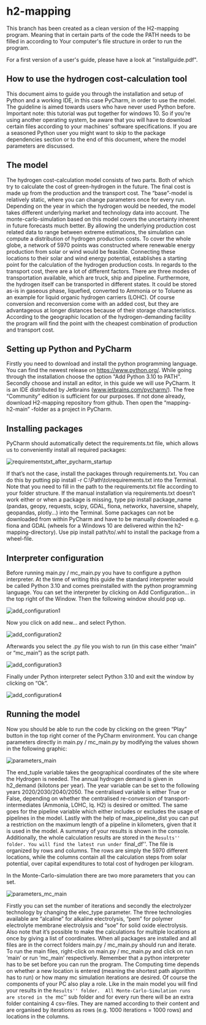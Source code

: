 # h2-mapping

This branch has been created as a clean version of the H2-mapping program.
Meaning that in certain parts of the code the PATH needs to be filled in according to Your computer's file structure in order to run the program. 

For a first version of a user's guide, please have a look at "installguide.pdf".


## How to use the hydrogen cost-calculation tool

This document aims to guide you through the installation and setup of Python and a working
IDE, in this case PyCharm, in order to use the model. The guideline is aimed towards
users who have never used Python before. Important note: this tutorial was put together
for windows 10. So if you’re using another operating system, be aware that you will have
to download certain files according to your machines' software specifications. If you are a
seasoned Python user you might want to skip to the package dependencies section or to the
end of this document, where the model parameters are discussed.

## The model 

The hydrogen cost-calculation model consists of two parts. Both of which try to calculate the
cost of green-hydrogen in the future. The final cost is made up from the production and the
transport cost. The “base”-model is relatively static, where you can change parameters once
for every run. Depending on the year in which the hydrogen would be needed, the model takes
different underlying market and technology data into account. The monte-carlo-simulation
based on this model covers the uncertainty inherent in future forecasts much better. By
allowing the underlying production cost related data to range between extreme estimations,
the simulation can compute a distribution of hydrogen production costs. To cover the whole
globe, a network of 5970 points was constructed where renewable energy production from
solar or wind would be feasible. Connecting these locations to their solar and wind energy
potential, establishes a starting point for the calculation of the hydrogen production costs.
In regards to the transport cost, there are a lot of different factors. There are three modes of
transportation available, which are truck, ship and pipeline. Furthermore, the hydrogen itself
can be transported in different states. It could be stored as-is in gaseous phase, liquefied,
converted to Ammonia or to Toluene as an example for liquid organic hydrogen carriers
(LOHC). Of course conversion and reconversion come with an added cost, but they are
advantageous at longer distances because of their storage characteristics. According to the
geographic location of the hydrogen-demanding facility the program will find the point with
the cheapest combination of production and transport cost.

## Setting up Python and PyCharm
            
Firstly you need to download and install the python programming language. You can find
the newest release on https://www.python.org/. While going through the installation choose
the option "Add Python 3.10 to PATH". Secondly choose and install an editor, in this guide
we will use PyCharm. It is an IDE distributed by Jetbrains (www.jetbrains.com/pycharm/).
The free “Community” edition is sufficient for our purposes. If not done already, download
H2-mapping repository from github. Then open the “mapping-h2-main” -folder as a project
in PyCharm.

## Installing packages
             
PyCharm should automatically detect the requirements.txt file, which allows us to conveniently
install all required packages:

![requirementstxt_after_pycharm_startup](https://user-images.githubusercontent.com/101879083/167862302-7e50b994-d60e-44ba-b99b-39b5a5782320.png)

If that’s not the case, install the packages through requirements.txt.
You can do this by putting pip install -r C:\Path\to\requirements.txt into the
Terminal. Note that you need to fill in the path to the requirements.txt file according to your
folder structure. If the manual installation via requirements.txt doesn’t work either or when a
package is missing, type pip install package_name (pandas, geopy, requests, scipy, GDAL,
fiona, networkx, haversine, shapely, geopandas, plotly...) into the Terminal. Some packages
can not be downloaded from within PyCharm and have to be manually downloaded e.g. fiona
and GDAL (wheels for a Windows 10 are delivered within the h2-mapping-directory). Use
pip install path/to/.whl to install the package from a wheel-file.

## Interpreter configuration

Before running main.py / mc_main.py you have to configure a python interpreter. At the
time of writing this guide the standard interpreter would be called Python 3.10 and comes
preinstalled with the python programming language. You can set the interpreter by clicking
on Add Configuration... in the top right of the Window. Then the following window
should pop up.

![add_configuration1](https://user-images.githubusercontent.com/101879083/167863071-00657400-bd5b-415b-8029-61d97f9d9461.png)

Now you click on add new... and select Python.

![add_configuration2](https://user-images.githubusercontent.com/101879083/167870519-60568fbb-e1d0-4fa2-878d-f584e92710eb.png)

Afterwards you select the .py file you wish to run (in this case either “main” or “mc_main”)
as the script path.

![add_configuration3](https://user-images.githubusercontent.com/101879083/167870624-ab2db5b8-a4ec-4cb3-8979-a01889e069e4.png)

Finally under Python interpreter select Python 3.10 and exit the window by clicking on
“Ok”.

![add_configuration4](https://user-images.githubusercontent.com/101879083/167870735-d2e51c06-0484-4ba4-bc1c-465fec0adbcb.png)

##  Running the model

Now you should be able to run the code by clicking on the green “Play” button in the
top right corner of the PyCharm environment. You can change parameters directly in
main.py / mc_main.py by modifying the values shown in the following graphic:

![parameters_main](https://user-images.githubusercontent.com/101879083/167870960-ba69fe15-0463-400e-887e-f2b97f6c10c8.png)

The end_tuple variable takes the geographical coordinates of the site where the Hydrogen
is needed. The annual hydrogen demand is given in h2_demand (kilotons per year). The
year variable can be set to the following years 2020/2030/2040/2050. The centralised
variable is either True or False, depending on whether the centralised re-conversion of
transport-intermediates (Ammonia, LOHC, lq. H2) is desired or omitted. The same goes
for the pipeline variable which either includes or excludes the usage of pipelines in the
model. Lastly with the help of max_pipeline_dist you can put a restriction on the
maximum length of a pipeline in kilometers, given that it is used in the model. 
A summary of your results is shown in the console. Additionally, the whole calculation 
results are stored in the ``Results'' folder. You will find the latest run under ``final\_df''. 
The file is organized by rows and columns. The rows are simply the 5970 different locations,
while the columns contain all the calculation steps from solar potential, over capital
expenditures to total cost of hydrogen per kilogram.

In the Monte-Carlo-simulation there are two more parameters that you can set.

![parameters_mc_main](https://user-images.githubusercontent.com/101879083/167871037-cacbd515-ba82-4320-84ea-f9daa0070603.png)

Firstly you can set the number of iterations and secondly the electrolyzer technology
by changing the elec_type parameter. The three technologies available are “alcaline” for
alkaline electrolysis, “pem” for polymer electrolyte membrane electrolysis and “soe” for
solid oxide electrolysis. Also note that it’s possible to make the calculations for multiple
locations at once by giving a list of coordinates. When all packages are installed and all
files are in the correct folders main.py / mc_main.py should run and iterate. To run the
main files, right-click on main.py / mc_main.py and click on run ’main’ or run ’mc_main’
respectively. Remember that a python interpreter has to be set before you can run the
program. The Computing time depends on whether a new location is entered (meaning the
shortest path algorithm has to run) or how many mc simulation iterations are desired. Of
course the components of your PC also play a role. 
Like in the main model you will find your results in the ``Results'' folder. 
All Monte-Carlo-Simulation runs are stored in the ``mc'' sub folder and for every run 
there will be an extra folder containing 4 csv-files. They are named according to their
content and are organised by iterations as rows (e.g. 1000 iterations = 1000 rows) and locations in the columns. 
